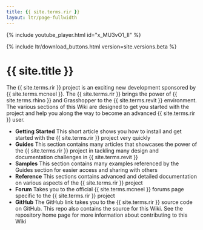 ```yaml
---
title: {{ site.terms.rir }}
layout: ltr/page-fullwidth
---
```


<!-- intro video -->
<!-- ![](https://via.placeholder.com/1024x600.png?text=Intro+Video) -->
{% include youtube_player.html id="x_MU3vO1_II" %}

<!-- download links -->
{% include ltr/download_buttons.html version=site.versions.beta %}

# {{ site.title }}

The {{ site.terms.rir }} project is an exciting new development sponsored by {{ site.terms.mcneel }}. The {{ site.terms.rir }} brings the power of {{ site.terms.rhino }} and Grasshopper to the {{ site.terms.revit }} environment. The various sections of this Wiki are designed to get you started with the project and help you along the way to become an advanced {{ site.terms.rir }} user.

- **Getting Started** This short article shows you how to install and get started with the {{ site.terms.rir }} project very quickly
- **Guides** This section contains many articles that showcases the power of the {{ site.terms.rir }} project in tackling many design and documentation challenges in {{ site.terms.revit }}
- **Samples** This section contains many examples referenced by the Guides section for easier access and sharing with others
- **Reference** This sections contains advanced and detailed documentation on various aspects of the {{ site.terms.rir }} project
- **Forum** Takes you to the official {{ site.terms.mcneel }} forums page specific to the {{ site.terms.rir }} project
- **GitHub** The GitHub link takes you to the {{ site.terms.rir }} source code on GitHub. This repo also contains the source for this Wiki. See the repository home page for more information about contributing to this Wiki

